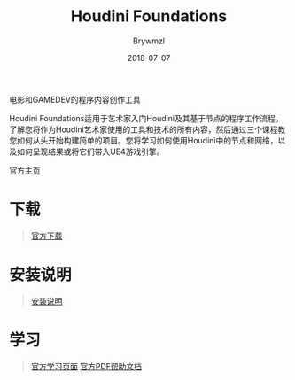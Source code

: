 ﻿---
layout:     post
title:      Houdini Foundations
date:       2018-07-07
author:     Brywmzl
tags: [Houdini]
categories: [三维建模]
---
电影和GAMEDEV的程序内容创作工具

<!--more-->

Houdini Foundations适用于艺术家入门Houdini及其基于节点的程序工作流程。了解您将作为Houdini艺术家使用的工具和技术的所有内容，然后通过三个课程教您如何从头开始构建简单的项目。您将学习如何使用Houdini中的节点和网络，以及如何呈现结果或将它们带入UE4游戏引擎。

[官方主页](https://www.sidefx.com)  

# 下载
> [官方下载](https://www.sidefx.com/download/)

# 安装说明
> [安装说明](https://www.sidefx.com/tutorials/houdini-download-and-install-windows/)

# 学习
> [官方学习页面](https://www.sidefx.com/learn)
> [官方PDF帮助文档](https://www.sidefx.com/media/uploads/tutorial/foundations_gdc2018/houdini_foundations.pdf)
